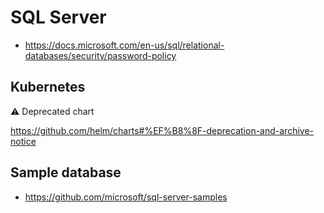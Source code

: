 # SQL Server

- https://docs.microsoft.com/en-us/sql/relational-databases/security/password-policy

## Kubernetes

⚠️ Deprecated chart

https://github.com/helm/charts#%EF%B8%8F-deprecation-and-archive-notice

## Sample database

- https://github.com/microsoft/sql-server-samples
